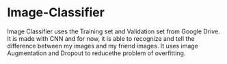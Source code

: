 # Image-Classifier
Image Classifier uses the Training set and Validation set from Google Drive. It is made with CNN and for now, it is able to recognize and tell the difference between my images and my friend images. It uses image Augmentation and Dropout to reducethe problem of overfitting.

